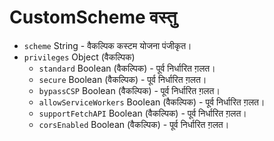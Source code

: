 # CustomScheme वस्तु

* `scheme` String - वैकल्पिक कस्टम योजना पंजीकृत।
* `privileges` Object (वैकल्पिक) 
  * `standard` Boolean (वैकल्पिक) - पूर्व निर्धारित ग़लत।
  * `secure` Boolean (वैकल्पिक) - पूर्व निर्धारित ग़लत।
  * `bypassCSP` Boolean (वैकल्पिक) - पूर्व निर्धारित ग़लत।
  * `allowServiceWorkers` Boolean (वैकल्पिक) - पूर्व निर्धारित ग़लत।
  * `supportFetchAPI` Boolean (वैकल्पिक) - पूर्व निर्धारित ग़लत।
  * `corsEnabled` Boolean (वैकल्पिक) - पूर्व निर्धारित ग़लत।